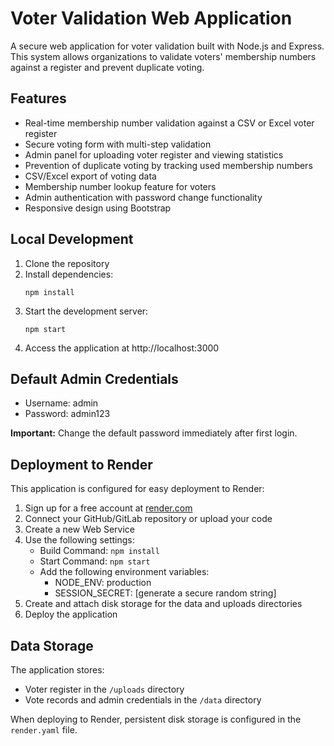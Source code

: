 # Voter Validation Web Application

A secure web application for voter validation built with Node.js and Express. This system allows organizations to validate voters' membership numbers against a register and prevent duplicate voting.

## Features

- Real-time membership number validation against a CSV or Excel voter register
- Secure voting form with multi-step validation
- Admin panel for uploading voter register and viewing statistics
- Prevention of duplicate voting by tracking used membership numbers
- CSV/Excel export of voting data
- Membership number lookup feature for voters
- Admin authentication with password change functionality
- Responsive design using Bootstrap

## Local Development

1. Clone the repository
2. Install dependencies:
   ```
   npm install
   ```
3. Start the development server:
   ```
   npm start
   ```
4. Access the application at http://localhost:3000

## Default Admin Credentials

- Username: admin
- Password: admin123

**Important:** Change the default password immediately after first login.

## Deployment to Render

This application is configured for easy deployment to Render:

1. Sign up for a free account at [render.com](https://render.com)
2. Connect your GitHub/GitLab repository or upload your code
3. Create a new Web Service
4. Use the following settings:
   - Build Command: `npm install`
   - Start Command: `npm start`
   - Add the following environment variables:
     - NODE_ENV: production
     - SESSION_SECRET: [generate a secure random string]
5. Create and attach disk storage for the data and uploads directories
6. Deploy the application

## Data Storage

The application stores:
- Voter register in the `/uploads` directory
- Vote records and admin credentials in the `/data` directory

When deploying to Render, persistent disk storage is configured in the `render.yaml` file.
